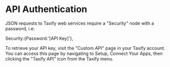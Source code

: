 # API Authentication

JSON requests to Taxify web services require a "Security" node with a password, i.e:

Security:{Password:'[API Key]'},

To retrieve your API key, visit the "Custom API" page in your Taxify account. You can access this page by navigating to Setup, Connect Your Apps, then clicking the "Taxify API" icon from the Taxify menu.